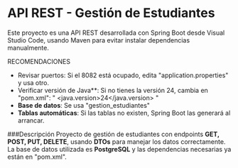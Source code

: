 # API REST - Gestión de Estudiantes

Este proyecto es una API REST desarrollada con Spring Boot desde Visual Studio Code, usando Maven para evitar instalar dependencias manualmente.

RECOMENDACIONES
- Revisar puertos: Si el 8082 está ocupado, edita "application.properties" y usa otro.
- Verificar versión de Java**: Si no tienes la versión 24, cambia en "pom.xml":
 "  <java.version>24</java.version> "
- **Base de datos**: Se usa "gestion_estudiantes"
- **Tablas automáticas**: Si las tablas no existen, Spring Boot las generará al arrancar.

###Descripción
Proyecto de gestión de estudiantes con endpoints **GET, POST, PUT, DELETE**, usando **DTOs** para manejar los datos correctamente.
La base de datos utilizada es **PostgreSQL** y las dependencias necesarias ya están en "pom.xml".
